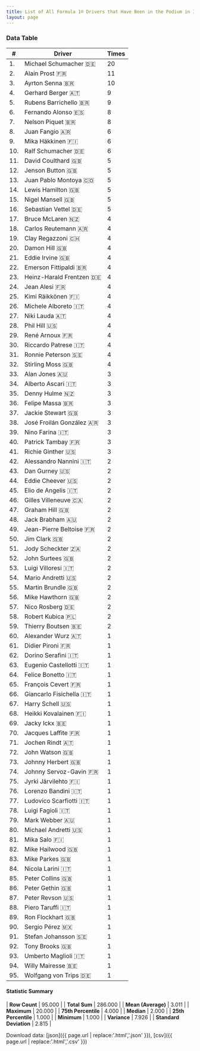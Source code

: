 ```yaml
---
title: List of All Formula 1® Drivers that Have Been in the Podium in Italy by Number of Times
layout: page
---
```


<canvas id="chart" width="400" height="180"></canvas>
<script>
var data = {
    "datasets": [
        {
            "backgroundColor": [
                "#f3a935",
                "#f3a935",
                "#f3a935",
                "#f3a935",
                "#f3a935",
                "#f3a935",
                "#f3a935",
                "#f3a935",
                "#f3a935",
                "#f3a935",
                "#f3a935",
                "#f3a935",
                "#f3a935",
                "#f3a935",
                "#f3a935",
                "#f3a935",
                "#f3a935",
                "#f3a935",
                "#f3a935",
                "#f3a935",
                "#f3a935",
                "#f3a935",
                "#f3a935",
                "#f3a935",
                "#f3a935",
                "#f3a935",
                "#f3a935",
                "#f3a935",
                "#f3a935",
                "#f3a935",
                "#f3a935",
                "#f3a935",
                "#f3a935",
                "#f3a935",
                "#f3a935",
                "#f3a935",
                "#f3a935",
                "#f3a935",
                "#f3a935",
                "#f3a935",
                "#f3a935",
                "#f3a935",
                "#f3a935",
                "#f3a935",
                "#f3a935",
                "#f3a935",
                "#f3a935",
                "#f3a935",
                "#f3a935",
                "#f3a935",
                "#f3a935",
                "#f3a935",
                "#f3a935",
                "#f3a935",
                "#f3a935",
                "#f3a935",
                "#f3a935",
                "#f3a935",
                "#f3a935",
                "#f3a935",
                "#f3a935",
                "#f3a935",
                "#f3a935",
                "#f3a935",
                "#f3a935",
                "#f3a935",
                "#f3a935",
                "#f3a935",
                "#f3a935",
                "#f3a935",
                "#f3a935",
                "#f3a935",
                "#f3a935",
                "#f3a935",
                "#f3a935",
                "#f3a935",
                "#f3a935",
                "#f3a935",
                "#f3a935",
                "#f3a935",
                "#f3a935",
                "#f3a935",
                "#f3a935",
                "#f3a935",
                "#f3a935",
                "#f3a935",
                "#f3a935",
                "#f3a935",
                "#f3a935",
                "#f3a935",
                "#f3a935",
                "#f3a935",
                "#f3a935",
                "#f3a935",
                "#f3a935"
            ],
            "borderColor": [
                "#f68639",
                "#f68639",
                "#f68639",
                "#f68639",
                "#f68639",
                "#f68639",
                "#f68639",
                "#f68639",
                "#f68639",
                "#f68639",
                "#f68639",
                "#f68639",
                "#f68639",
                "#f68639",
                "#f68639",
                "#f68639",
                "#f68639",
                "#f68639",
                "#f68639",
                "#f68639",
                "#f68639",
                "#f68639",
                "#f68639",
                "#f68639",
                "#f68639",
                "#f68639",
                "#f68639",
                "#f68639",
                "#f68639",
                "#f68639",
                "#f68639",
                "#f68639",
                "#f68639",
                "#f68639",
                "#f68639",
                "#f68639",
                "#f68639",
                "#f68639",
                "#f68639",
                "#f68639",
                "#f68639",
                "#f68639",
                "#f68639",
                "#f68639",
                "#f68639",
                "#f68639",
                "#f68639",
                "#f68639",
                "#f68639",
                "#f68639",
                "#f68639",
                "#f68639",
                "#f68639",
                "#f68639",
                "#f68639",
                "#f68639",
                "#f68639",
                "#f68639",
                "#f68639",
                "#f68639",
                "#f68639",
                "#f68639",
                "#f68639",
                "#f68639",
                "#f68639",
                "#f68639",
                "#f68639",
                "#f68639",
                "#f68639",
                "#f68639",
                "#f68639",
                "#f68639",
                "#f68639",
                "#f68639",
                "#f68639",
                "#f68639",
                "#f68639",
                "#f68639",
                "#f68639",
                "#f68639",
                "#f68639",
                "#f68639",
                "#f68639",
                "#f68639",
                "#f68639",
                "#f68639",
                "#f68639",
                "#f68639",
                "#f68639",
                "#f68639",
                "#f68639",
                "#f68639",
                "#f68639",
                "#f68639",
                "#f68639"
            ],
            "borderWidth": 1,
            "data": [
                20.0,
                11.0,
                10.0,
                9.0,
                9.0,
                8.0,
                8.0,
                6.0,
                6.0,
                6.0,
                5.0,
                5.0,
                5.0,
                5.0,
                5.0,
                5.0,
                4.0,
                4.0,
                4.0,
                4.0,
                4.0,
                4.0,
                4.0,
                4.0,
                4.0,
                4.0,
                4.0,
                4.0,
                4.0,
                4.0,
                4.0,
                4.0,
                3.0,
                3.0,
                3.0,
                3.0,
                3.0,
                3.0,
                3.0,
                3.0,
                3.0,
                2.0,
                2.0,
                2.0,
                2.0,
                2.0,
                2.0,
                2.0,
                2.0,
                2.0,
                2.0,
                2.0,
                2.0,
                2.0,
                2.0,
                2.0,
                2.0,
                2.0,
                2.0,
                1.0,
                1.0,
                1.0,
                1.0,
                1.0,
                1.0,
                1.0,
                1.0,
                1.0,
                1.0,
                1.0,
                1.0,
                1.0,
                1.0,
                1.0,
                1.0,
                1.0,
                1.0,
                1.0,
                1.0,
                1.0,
                1.0,
                1.0,
                1.0,
                1.0,
                1.0,
                1.0,
                1.0,
                1.0,
                1.0,
                1.0,
                1.0,
                1.0,
                1.0,
                1.0,
                1.0
            ],
            "label": "Times"
        }
    ],
    "labels": [
        "Michael Schumacher",
        "Alain Prost",
        "Ayrton Senna",
        "Gerhard Berger",
        "Rubens Barrichello",
        "Fernando Alonso",
        "Nelson Piquet",
        "Juan Fangio",
        "Mika Häkkinen",
        "Ralf Schumacher",
        "David Coulthard",
        "Jenson Button",
        "Juan Pablo Montoya",
        "Lewis Hamilton",
        "Nigel Mansell",
        "Sebastian Vettel",
        "Bruce McLaren",
        "Carlos Reutemann",
        "Clay Regazzoni",
        "Damon Hill",
        "Eddie Irvine",
        "Emerson Fittipaldi",
        "Heinz-Harald Frentzen",
        "Jean Alesi",
        "Kimi Räikkönen",
        "Michele Alboreto",
        "Niki Lauda",
        "Phil Hill",
        "René Arnoux",
        "Riccardo Patrese",
        "Ronnie Peterson",
        "Stirling Moss",
        "Alan Jones",
        "Alberto Ascari",
        "Denny Hulme",
        "Felipe Massa",
        "Jackie Stewart",
        "José Froilán González",
        "Nino Farina",
        "Patrick Tambay",
        "Richie Ginther",
        "Alessandro Nannini",
        "Dan Gurney",
        "Eddie Cheever",
        "Elio de Angelis",
        "Gilles Villeneuve",
        "Graham Hill",
        "Jack Brabham",
        "Jean-Pierre Beltoise",
        "Jim Clark",
        "Jody Scheckter",
        "John Surtees",
        "Luigi Villoresi",
        "Mario Andretti",
        "Martin Brundle",
        "Mike Hawthorn",
        "Nico Rosberg",
        "Robert Kubica",
        "Thierry Boutsen",
        "Alexander Wurz",
        "Didier Pironi",
        "Dorino Serafini",
        "Eugenio Castellotti",
        "Felice Bonetto",
        "François Cevert",
        "Giancarlo Fisichella",
        "Harry Schell",
        "Heikki Kovalainen",
        "Jacky Ickx",
        "Jacques Laffite",
        "Jochen Rindt",
        "John Watson",
        "Johnny Herbert",
        "Johnny Servoz-Gavin",
        "Jyrki Järvilehto",
        "Lorenzo Bandini",
        "Ludovico Scarfiotti",
        "Luigi Fagioli",
        "Mark Webber",
        "Michael Andretti",
        "Mika Salo",
        "Mike Hailwood",
        "Mike Parkes",
        "Nicola Larini",
        "Peter Collins",
        "Peter Gethin",
        "Peter Revson",
        "Piero Taruffi",
        "Ron Flockhart",
        "Sergio Pérez",
        "Stefan Johansson",
        "Tony Brooks",
        "Umberto Maglioli",
        "Willy Mairesse",
        "Wolfgang von Trips"
    ]
};
var options = {
  legend: {
    display: false
  },
  scales: {
    xAxes: [{
      ticks: {
        beginAtZero: true,
        maxRotation: 180,
        display: window.innerWidth > 800
      }
    }],
    yAxes: [{
      ticks: {
        beginAtZero: true
      }
    }]
  },
  onResize: function(chart, size) {
    chart.options.scales.xAxes[0].ticks.display = size.width > 800;
  }
};
var chart = new Chart("chart", {
    data: data,
    type: 'bar',
    options: options
});
</script>



### Data Table

| # | Driver | Times |
|--|--|--|
| 1. | Michael Schumacher 🇩🇪 | 20 |
| 2. | Alain Prost 🇫🇷 | 11 |
| 3. | Ayrton Senna 🇧🇷 | 10 |
| 4. | Gerhard Berger 🇦🇹 | 9 |
| 5. | Rubens Barrichello 🇧🇷 | 9 |
| 6. | Fernando Alonso 🇪🇸 | 8 |
| 7. | Nelson Piquet 🇧🇷 | 8 |
| 8. | Juan Fangio 🇦🇷 | 6 |
| 9. | Mika Häkkinen 🇫🇮 | 6 |
| 10. | Ralf Schumacher 🇩🇪 | 6 |
| 11. | David Coulthard 🇬🇧 | 5 |
| 12. | Jenson Button 🇬🇧 | 5 |
| 13. | Juan Pablo Montoya 🇨🇴 | 5 |
| 14. | Lewis Hamilton 🇬🇧 | 5 |
| 15. | Nigel Mansell 🇬🇧 | 5 |
| 16. | Sebastian Vettel 🇩🇪 | 5 |
| 17. | Bruce McLaren 🇳🇿 | 4 |
| 18. | Carlos Reutemann 🇦🇷 | 4 |
| 19. | Clay Regazzoni 🇨🇭 | 4 |
| 20. | Damon Hill 🇬🇧 | 4 |
| 21. | Eddie Irvine 🇬🇧 | 4 |
| 22. | Emerson Fittipaldi 🇧🇷 | 4 |
| 23. | Heinz-Harald Frentzen 🇩🇪 | 4 |
| 24. | Jean Alesi 🇫🇷 | 4 |
| 25. | Kimi Räikkönen 🇫🇮 | 4 |
| 26. | Michele Alboreto 🇮🇹 | 4 |
| 27. | Niki Lauda 🇦🇹 | 4 |
| 28. | Phil Hill 🇺🇸 | 4 |
| 29. | René Arnoux 🇫🇷 | 4 |
| 30. | Riccardo Patrese 🇮🇹 | 4 |
| 31. | Ronnie Peterson 🇸🇪 | 4 |
| 32. | Stirling Moss 🇬🇧 | 4 |
| 33. | Alan Jones 🇦🇺 | 3 |
| 34. | Alberto Ascari 🇮🇹 | 3 |
| 35. | Denny Hulme 🇳🇿 | 3 |
| 36. | Felipe Massa 🇧🇷 | 3 |
| 37. | Jackie Stewart 🇬🇧 | 3 |
| 38. | José Froilán González 🇦🇷 | 3 |
| 39. | Nino Farina 🇮🇹 | 3 |
| 40. | Patrick Tambay 🇫🇷 | 3 |
| 41. | Richie Ginther 🇺🇸 | 3 |
| 42. | Alessandro Nannini 🇮🇹 | 2 |
| 43. | Dan Gurney 🇺🇸 | 2 |
| 44. | Eddie Cheever 🇺🇸 | 2 |
| 45. | Elio de Angelis 🇮🇹 | 2 |
| 46. | Gilles Villeneuve 🇨🇦 | 2 |
| 47. | Graham Hill 🇬🇧 | 2 |
| 48. | Jack Brabham 🇦🇺 | 2 |
| 49. | Jean-Pierre Beltoise 🇫🇷 | 2 |
| 50. | Jim Clark 🇬🇧 | 2 |
| 51. | Jody Scheckter 🇿🇦 | 2 |
| 52. | John Surtees 🇬🇧 | 2 |
| 53. | Luigi Villoresi 🇮🇹 | 2 |
| 54. | Mario Andretti 🇺🇸 | 2 |
| 55. | Martin Brundle 🇬🇧 | 2 |
| 56. | Mike Hawthorn 🇬🇧 | 2 |
| 57. | Nico Rosberg 🇩🇪 | 2 |
| 58. | Robert Kubica 🇵🇱 | 2 |
| 59. | Thierry Boutsen 🇧🇪 | 2 |
| 60. | Alexander Wurz 🇦🇹 | 1 |
| 61. | Didier Pironi 🇫🇷 | 1 |
| 62. | Dorino Serafini 🇮🇹 | 1 |
| 63. | Eugenio Castellotti 🇮🇹 | 1 |
| 64. | Felice Bonetto 🇮🇹 | 1 |
| 65. | François Cevert 🇫🇷 | 1 |
| 66. | Giancarlo Fisichella 🇮🇹 | 1 |
| 67. | Harry Schell 🇺🇸 | 1 |
| 68. | Heikki Kovalainen 🇫🇮 | 1 |
| 69. | Jacky Ickx 🇧🇪 | 1 |
| 70. | Jacques Laffite 🇫🇷 | 1 |
| 71. | Jochen Rindt 🇦🇹 | 1 |
| 72. | John Watson 🇬🇧 | 1 |
| 73. | Johnny Herbert 🇬🇧 | 1 |
| 74. | Johnny Servoz-Gavin 🇫🇷 | 1 |
| 75. | Jyrki Järvilehto 🇫🇮 | 1 |
| 76. | Lorenzo Bandini 🇮🇹 | 1 |
| 77. | Ludovico Scarfiotti 🇮🇹 | 1 |
| 78. | Luigi Fagioli 🇮🇹 | 1 |
| 79. | Mark Webber 🇦🇺 | 1 |
| 80. | Michael Andretti 🇺🇸 | 1 |
| 81. | Mika Salo 🇫🇮 | 1 |
| 82. | Mike Hailwood 🇬🇧 | 1 |
| 83. | Mike Parkes 🇬🇧 | 1 |
| 84. | Nicola Larini 🇮🇹 | 1 |
| 85. | Peter Collins 🇬🇧 | 1 |
| 86. | Peter Gethin 🇬🇧 | 1 |
| 87. | Peter Revson 🇺🇸 | 1 |
| 88. | Piero Taruffi 🇮🇹 | 1 |
| 89. | Ron Flockhart 🇬🇧 | 1 |
| 90. | Sergio Pérez 🇲🇽 | 1 |
| 91. | Stefan Johansson 🇸🇪 | 1 |
| 92. | Tony Brooks 🇬🇧 | 1 |
| 93. | Umberto Maglioli 🇮🇹 | 1 |
| 94. | Willy Mairesse 🇧🇪 | 1 |
| 95. | Wolfgang von Trips 🇩🇪 | 1 |

#### Statistic Summary

| **Row Count** | 95.000 |
| **Total Sum** | 286.000 |
| **Mean (Average)** | 3.011 |
| **Maximum** | 20.000 |
| **75th Percentile** | 4.000 |
| **Median** | 2.000 |
| **25th Percentile** | 1.000 |
| **Minimum** | 1.000 |
| **Variance** | 7.926 |
| **Standard Deviation** | 2.815 |

Download data: [json]({{ page.url | replace:'.html','.json' }}), [csv]({{ page.url | replace:'.html','.csv' }})

